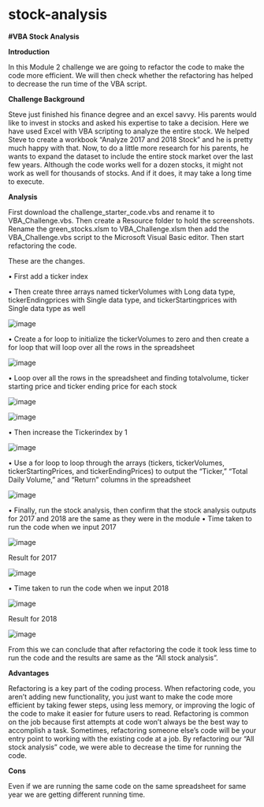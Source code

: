 # stock-analysis


**#VBA Stock Analysis**
 
**Introduction**

In this Module 2 challenge we are going to refactor the code to make the code more efficient. We will then check whether the refactoring has helped to decrease the run time of the VBA script.

**Challenge Background**

Steve just finished his finance degree and an excel savvy. His parents would like to invest in stocks and asked his expertise to take a decision. Here we have used Excel with VBA scripting to analyze the entire stock. We helped Steve to create a workbook “Analyze 2017 and 2018 Stock” and he is pretty much happy with that. Now, to do a little more research for his parents, he wants to expand the dataset to include the entire stock market over the last few years. Although the code works well for a dozen stocks, it might not work as well for thousands of stocks. And if it does, it may take a long time to execute.

**Analysis**

First download the challenge_starter_code.vbs and rename it to VBA_Challenge.vbs. Then create a Resource folder to hold the screenshots. Rename the green_stocks.xlsm to VBA_Challenge.xlsm then add the VBA_Challenge.vbs script to the Microsoft Visual Basic editor. Then start refactoring the code. 

These are the changes. 

•	First add a ticker index

•	Then create three arrays named tickerVolumes with Long data type, tickerEndingprices with Single data type, and tickerStartingprices with Single data type as well
 
 ![image](https://user-images.githubusercontent.com/72629108/148719243-0a763770-8680-49f5-8d8a-df40fde2a13f.png)

•	Create a for loop to initialize the tickerVolumes to zero and then create a for loop that will loop over all the rows in the spreadsheet
 
 ![image](https://user-images.githubusercontent.com/72629108/148719259-3bd801ad-694b-4971-b767-7b49307381a9.png)

•	Loop over all the rows in the spreadsheet and finding totalvolume, ticker starting price and ticker ending price for each stock
 
 ![image](https://user-images.githubusercontent.com/72629108/148719281-ecfc4c2a-bd81-4d9a-a5c0-a40c889289bd.png)

 ![image](https://user-images.githubusercontent.com/72629108/148719293-84eb7e58-fe53-4d47-ac48-894365fe6037.png)

 
•	Then increase the Tickerindex by 1
 
 ![image](https://user-images.githubusercontent.com/72629108/148719306-1408df3b-9189-4bc0-b235-77f46de9dc61.png)


•	Use a for loop to loop through the arrays (tickers, tickerVolumes, tickerStartingPrices, and tickerEndingPrices) to output the “Ticker,” “Total Daily Volume,” and “Return” columns in the spreadsheet
 
 ![image](https://user-images.githubusercontent.com/72629108/148719336-d1c1796b-7b42-4e59-ab9e-b7da0b2d54f5.png)

•	Finally, run the stock analysis, then confirm that the stock analysis outputs for 2017 and 2018 are the same as they were in the module
•	Time taken to run the code when we input 2017
 
 ![image](https://user-images.githubusercontent.com/72629108/148719360-27e21316-7b06-4c24-a672-74df9ecc4364.png)

Result for 2017
 
 ![image](https://user-images.githubusercontent.com/72629108/148719372-0eb33333-94e6-47fa-ad37-63eb619219e2.png)

•	Time taken to run the code when we input 2018
 
 ![image](https://user-images.githubusercontent.com/72629108/148719393-55ae8034-1c35-41dd-8fb8-4971a056ceb0.png)

Result for 2018
 
 ![image](https://user-images.githubusercontent.com/72629108/148719407-dc693e24-38db-4f36-893d-24933f9807f7.png)
 
From this we can conclude that after refactoring the code it took less time to run the code and the results are same as the “All stock analysis”.

**Advantages**

Refactoring is a key part of the coding process. When refactoring code, you aren’t adding new functionality, you just want to make the code more efficient by taking fewer steps, using less memory, or improving the logic of the code to make it easier for future users to read. Refactoring is common on the job because first attempts at code won’t always be the best way to accomplish a task. Sometimes, refactoring someone else’s code will be your entry point to working with the existing code at a job.
By refactoring our “All stock analysis” code, we were able to decrease the time for running the code.

**Cons**

Even if we are running the same code on the same spreadsheet for same year we are getting different running time.




